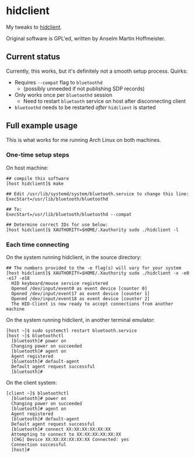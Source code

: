 # hidclient

My tweaks to [hidclient](http://anselm.hoffmeister.be/computer/hidclient/index.html.en).

Original software is GPL'ed, written by Anselm Martin Hoffmeister.

## Current status

Currently, this works, but it's definitely not a smooth setup process. Quirks:

- Requires `--compat` flag to `bluetoothd`
    - (possibly unneeded if not publishing SDP records)
- Only works once per `bluetoothd` session
    - Need to restart `bluetooth` service on host after disconnecting client
- `bluetoothd` needs to be restarted *after* `hidclient` is started

## Full example usage

This is what works for me running Arch Linux on both machines.

### One-time setup steps

On host machine:

    ## compile this software
    [host hidclient]$ make

    ## Edit /usr/lib/systemd/system/bluetooth.service to change this line:
    ExecStart=/usr/lib/bluetooth/bluetoothd

    ## To:
    ExecStart=/usr/lib/bluetooth/bluetoothd --compat

    ## Determine correct IDs for use below:
    [host hidclient]$ XAUTHORITY=$HOME/.Xauthority sudo ./hidclient -l

### Each time connecting

On the system running hidclient, in the source directory:

    ## The numbers provided to the -e flag(s) will vary for your system
    [host hidclient]$ XAUTHORITY=$HOME/.Xauthority sudo ./hidclient -x -e0 -e17 -e18
      HID keyboard/mouse service registered
      Opened /dev/input/event0 as event device [counter 0]
      Opened /dev/input/event17 as event device [counter 1]
      Opened /dev/input/event18 as event device [counter 2]
      The HID-Client is now ready to accept connections from another machine

On the system running hidclient, in another terminal emulator:

    [host ~]$ sudo systemctl restart bluetooth.service
    [host ~]$ bluetoothctl
      [bluetooth]# power on
      Changing power on succeeded
      [bluetooth]# agent on
      Agent registered
      [bluetooth]# default-agent
      Default agent request successful
      [bluetooth]#

On the client system:

    [client ~]$ bluetoothctl
      [bluetooth]# power on
      Changing power on succeeded
      [bluetooth]# agent on
      Agent registered
      [bluetooth]# default-agent
      Default agent request successful
      [bluetooth]# connect XX:XX:XX:XX:XX:XX
      Attempting to connect to XX:XX:XX:XX:XX:XX
      [CHG] Device XX:XX:XX:XX:XX:XX Connected: yes
      Connection successful
      [host]#
